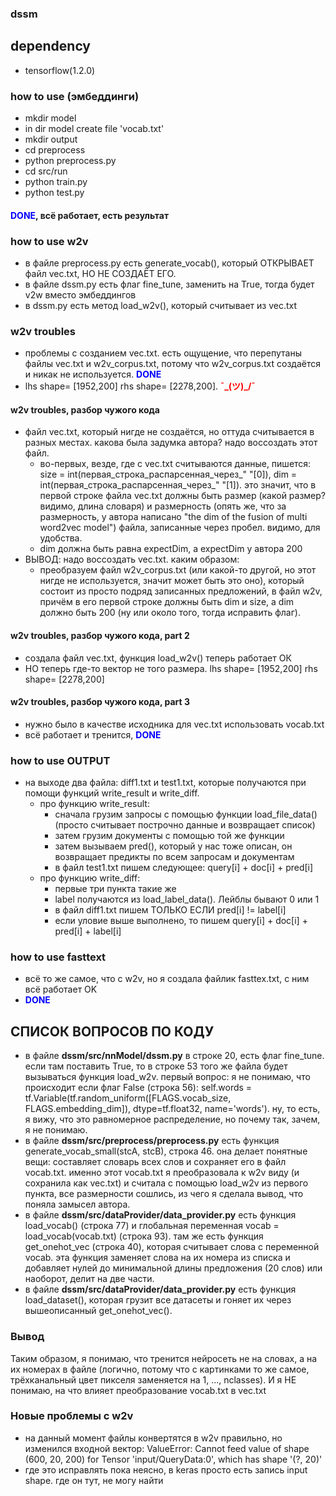 ### dssm
## dependency
- tensorflow(1.2.0)
### how to use (эмбеддинги)
- mkdir model
- in dir model create file 'vocab.txt'
- mkdir output
- cd preprocess
- python preprocess.py
- cd src/run
- python train.py
- python test.py
#### <b style='color:blue'>DONE</b>, всё работает, есть результат
### how to use w2v
- в файле preprocess.py есть generate_vocab(), который ОТКРЫВАЕТ файл vec.txt, НО НЕ СОЗДАЁТ ЕГО.
- в файле dssm.py есть флаг fine_tune, заменить на True, тогда будет v2w вместо эмбеддингов
- в dssm.py есть метод load_w2v(), который считывает из vec.txt
### w2v troubles
- проблемы с созданием vec.txt. есть ощущение, что перепутаны файлы vec.txt и w2v_corpus.txt, потому что w2v_corpus.txt создаётся и никак не используется. <b style='color:blue'>DONE</b>
- lhs shape= [1952,200] rhs shape= [2278,200]. <b style='color:red'>¯\_(ツ)_/¯</b>

#### w2v troubles, разбор чужого кода
- файл vec.txt, который нигде не создаётся, но оттуда считывается в разных местах. какова была задумка автора? надо воссоздать этот файл.
  - во-первых, везде, где с vec.txt считываются данные, пишется: size = int(первая_строка_распарсенная_через_" "[0]), dim = int(первая_строка_распарсенная_через_" "[1]). это значит, что в первой строке файла vec.txt должны быть размер (какой размер? видимо, длина словаря) и размерность (опять же, что за размерность, у автора написано "the dim of the fusion of multi word2vec model") файла, записанные через пробел. видимо, для удобства.
  - dim должна быть равна expectDim, а expectDim у автора 200
- ВЫВОД: надо воссоздать vec.txt. каким образом:
  - преобразуем файл w2v_corpus.txt (или какой-то другой, но этот нигде не используется, значит может быть это оно), который состоит из просто подряд записанных предложений, в файл w2v, причём в его первой строке должны быть dim и size, а dim должно быть 200 (ну или около того, тогда исправить флаг).

#### w2v troubles, разбор чужого кода, part 2
- создала файл vec.txt, функция load_w2v() теперь работает ОК
- НО теперь где-то вектор не того размера. lhs shape= [1952,200] rhs shape= [2278,200]

#### w2v troubles, разбор чужого кода, part 3
- нужно было в качестве исходника для vec.txt использовать vocab.txt
- всё работает и тренится, <b style='color:blue'>DONE</b>

### how to use OUTPUT
- на выходе два файла: diff1.txt и test1.txt, которые получаются при помощи функций write_result и write_diff.
  - про функцию write_result:
    - сначала грузим запросы с помощью функции load_file_data() (просто считывает построчно данные и возвращает список)
    - затем грузим документы с помощью той же функции
    - затем вызываем pred(), который у нас тоже описан, он возвращает предикты по всем запросам и документам
    - в файл test1.txt пишем следующее: query[i] + doc[i] + pred[i]
  - про функцию write_diff:
    - первые три пункта такие же
    - label получаются из load_label_data(). Лейблы бывают 0  или 1
    - в файл diff1.txt пишем ТОЛЬКО ЕСЛИ pred[i] != label[i]
    - если уловие выше выполнено, то пишем query[i] + doc[i] + pred[i] + label[i]
    
### how to use fasttext
- всё то же самое, что с w2v, но я создала файлик fasttex.txt, c ним всё работает OK
- <b style='color:blue'>DONE</b>

## СПИСОК ВОПРОСОВ ПО КОДУ
- в файле __dssm/src/nnModel/dssm.py__ в строке 20, есть флаг fine_tune. если там поставить True, то в строке 53 того же файла будет вызываться функция load_w2v. первый вопрос: я не понимаю, что происходит если флаг False (строка 56): self.words = tf.Variable(tf.random_uniform([FLAGS.vocab_size, FLAGS.embedding_dim]), dtype=tf.float32, name='words'). ну, то есть, я вижу, что это равномерное распределение, но почему так, зачем, я не понимаю.
- в файле __dssm/src/preprocess/preprocess.py__ есть функция generate_vocab_small(stcA, stcB), строка 46. она делает понятные вещи: составляет словарь всех слов и сохраняет его в файл vocab.txt. именно этот vocab.txt я преобразовала к w2v виду (и сохранила как vec.txt) и считала с помощью load_w2v из первого пункта, все размерности сошлись, из чего я сделала вывод, что поняла замысел автора.
- в файле __dssm/src/dataProvider/data_provider.py__ есть функция load_vocab() (строка 77) и глобальная переменная vocab = load_vocab(vocab.txt) (строка 93). там же есть функция get_onehot_vec (строка 40), которая считывает слова с переменной vocab. эта функция заменяет слова на их номера из списка и добавляет нулей до минимальной длины предложения (20 слов) или наоборот, делит на две части. 
- в файле __dssm/src/dataProvider/data_provider.py__ есть функция load_dataset(), которая грузит все датасеты и гоняет их через вышеописанный get_onehot_vec().

### Вывод
Таким образом, я понимаю, что тренится нейросеть не на словах, а на их номерах в файле (логично, потому что с картинками то же самое, трёхканальный цвет пикселя заменяется на 1, ..., nclasses). И я НЕ понимаю, на что влияет преобразование vocab.txt в vec.txt

### Новые проблемы с w2v
- на данный момент файлы конвертятся в w2v правильно, но изменился входной вектор: ValueError: Cannot feed value of shape (600, 20, 200) for Tensor 'input/QueryData:0', which has shape '(?, 20)'
- где это исправлять пока неясно, в keras просто есть запись input shape. где он тут, не могу найти
